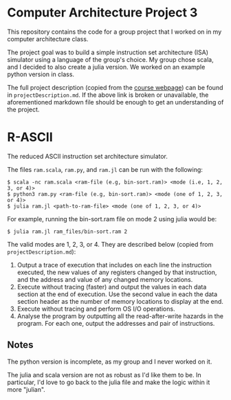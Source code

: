 # Computer Architecture Project 3

This repository contains the code for a group project that I worked on in my computer architecture class.

The project goal was to build a simple instruction set architecture (ISA) simulator using a language of the group's choice. My group chose scala, and I decided to also create a julia version. We worked on an example python version in class.

The full project description (copied from the [course webpage](https://share.houghton.edu/hc/personal/RyanYates/2019-Fall/CSCI226/projects/3.html)) can be found in `projectDescription.md`. If the above link is broken or unavailable, the aforementioned markdown file should be enough to get an understanding of the project.

# R-ASCII
The reduced ASCII instruction set architecture simulator.

The files `ram.scala`, `ram.py`, and `ram.jl` can be run with the following:
```
$ scala -nc ram.scala <ram-file (e.g, bin-sort.ram)> <mode (i.e, 1, 2, 3, or 4)>
$ python3 ram.py <ram-file (e.g, bin-sort.ram)> <mode (one of 1, 2, 3, or 4)>
$ julia ram.jl <path-to-ram-file> <mode (one of 1, 2, 3, or 4)>
```

For example, running the bin-sort.ram file on mode 2 using julia would be:
```
$ julia ram.jl ram_files/bin-sort.ram 2
```

The valid modes are 1, 2, 3, or 4. They are described below (copied from `projectDescription.md`):

1. Output a trace of execution that includes on each line the instruction executed, the new values of any registers changed by that instruction, and the address and value of any changed memory locations.
2. Execute without tracing (faster) and output the values in each data section at the end of execution. Use the second value in each the data section header as the number of memory locations to display at the end.
3. Execute without tracing and perform OS I/O operations.
4. Analyse the program by outputting all the read-after-write hazards in the program. For each one, output the addresses and pair of instructions.

## Notes
The python version is incomplete, as my group and I never worked on it.

The julia and scala version are not as robust as I'd like them to be. In particular, I'd love to go back to the julia file and make the logic within it more "julian".